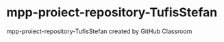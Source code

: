 # mpp-proiect-repository-TufisStefan
mpp-proiect-repository-TufisStefan created by GitHub Classroom
